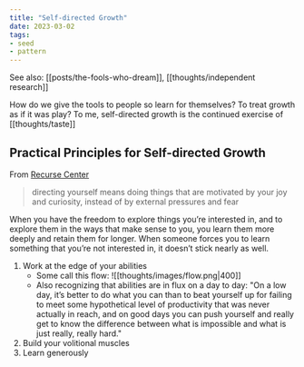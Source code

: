 ```yaml
---
title: "Self-directed Growth"
date: 2023-03-02
tags:
- seed
- pattern
---
```


See also: [[posts/the-fools-who-dream]], [[thoughts/independent research]]

How do we give the tools to people so learn for themselves? To treat growth as if it was play? To me, self-directed growth is the continued exercise of [[thoughts/taste]]

## Practical Principles for Self-directed Growth
From [Recurse Center](https://www.recurse.com/blog/185-do-more-than-you-think)

> directing yourself means doing things that are motivated by your joy and curiosity, instead of by external pressures and fear

When you have the freedom to explore things you’re interested in, and to explore them in the ways that make sense to you, you learn them more deeply and retain them for longer. When someone forces you to learn something that you’re not interested in, it doesn’t stick nearly as well.

1. Work at the edge of your abilities
	- Some call this flow: ![[thoughts/images/flow.png|400]]
	- Also recognizing that abilities are in flux on a day to day: "On a low day, it’s better to do what you can than to beat yourself up for failing to meet some hypothetical level of productivity that was never actually in reach, and on good days you can push yourself and really get to know the difference between what is impossible and what is just really, really hard."
2. Build your volitional muscles
3. Learn generously